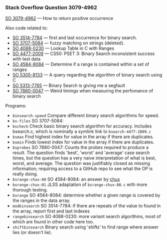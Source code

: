 ### Stack Overflow Question 3079-4962

[SO 3079-4962](https://stackoverflow.com/q/30794962) &mdash;
How to return positive occurrence

Also code related to:
* [SO 3514-7784](https://stackoverflow.com/q/35147784) &mdash; first and last occurrence for binary search.
* [SO 3707-5084](https://stackoverflow.com/q/37075084) &mdash; fuzzy matching on strings (deleted).
* [SO 4088-0230](https://stackoverflow.com/q/40880230) &mdash; Lookup Table in C with Ranges
* [SO 4477-2009](https://stackoverflow.com/q/44772009) &mdash; CS50: PSET 3: Binary Search inconsistent success with test data
* [SO 4584-8084](https://stackoverflow.com/q/45848084) &mdash; Determine if a range is contained within a set of ranges
* [SO 5305-8133](https://stackoverflow.com/q/53058133) &mdash; A query regarding the algorithm of binary search using C
* [SO 5313-7765](https://stackoverflow.com/q/53137765) &mdash; Binary Search is giving me a segfault
* [SO 7880-0047](https://stackoverflow.com/q/78800047) &mdash; Weird timings when measuring the perfomance of binary search

Programs:

* `binsearch-speed`
  Compare different binary search algorithms for speed.
* `bs-files`
  SO 3707-5084: 
* `bscheck`
  Check basic binary search algorithm for accuracy.
  Includes bsearch.c, which is nominally a symlink link to `bsearch-4477-2009.c`
* `bsmax`
  Find highest index for value in the array if there are duplicates.
* `bsmin`
  Finds lowest index for value in the array if there are duplicates.
* `bsprobes`
  SO 7880-0047: Counts the probes required to produce a result.
  The question finds 'best', 'worst' and 'average' case search times,
  but the question has a very naive interpretation of what is best,
  worst, and average.  The question was justifiably closed as missing
  information; requiring access to a GitHub repo to see what the OP is
  really doing.
* `bsrange-chux-00`
  SO 4584-8084: an answer by [chux](https://stackoverflow.com/users/2410359/chux)
* `bsrange-chux-01`
  JLSS adaptation of `bsrange-chux-00.c` with more thorough testing.
* `bsrange`
  SO 4584-8084: determine whether a given range is covered by the ranges in the data array.
* `modbinsearch`
  SO 3514-7784: if there are repeats of the value to found in the array, report first and last indexes
* `rangebinsearch`
  SO 4088-0230: more variant search algorithms, most of which are found in other code here too.
* `shiftbinsearch`
  Binary search using 'shifts' to find range where answer lies (or doesn't lie).

